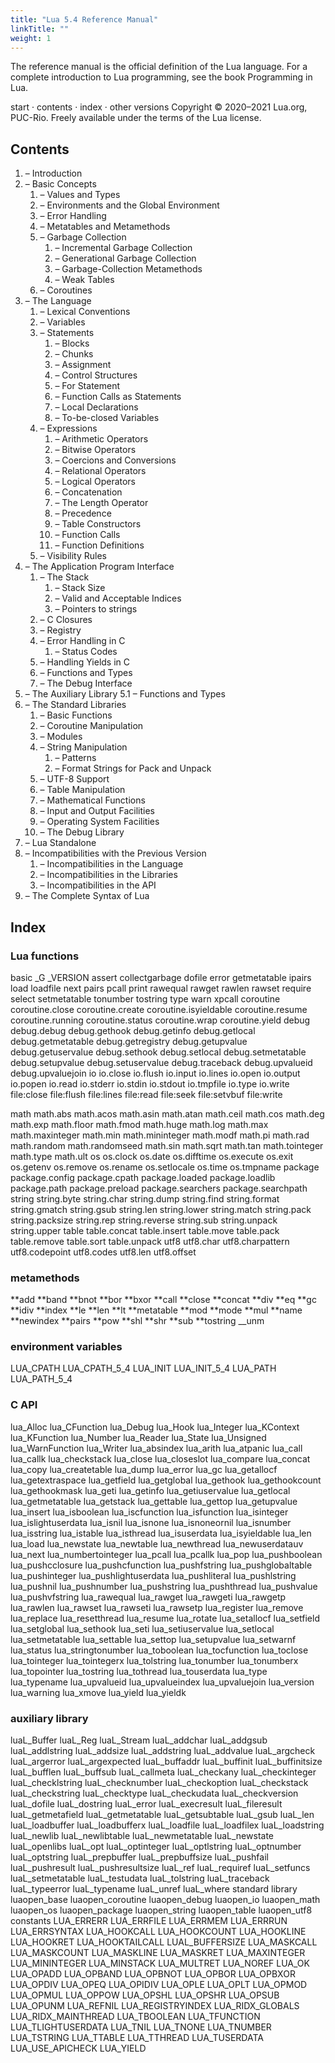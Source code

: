 ```yaml
---
title: "Lua 5.4 Reference Manual"
linkTitle: ""
weight: 1
---
```


The reference manual is the official definition of the Lua language.
For a complete introduction to Lua programming, see the book Programming in Lua.

start · contents · index · other versions
Copyright © 2020–2021 Lua.org, PUC-Rio. Freely available under the terms of the Lua license.

## Contents

1. – Introduction
2. – Basic Concepts
   1. – Values and Types
   2. – Environments and the Global Environment
   3. – Error Handling
   4. – Metatables and Metamethods
   5. – Garbage Collection
      1. – Incremental Garbage Collection
      2. – Generational Garbage Collection
      3. – Garbage-Collection Metamethods
      4. – Weak Tables
   6. – Coroutines
3. – The Language
   1. – Lexical Conventions
   2. – Variables
   3. – Statements
      1. – Blocks
      2. – Chunks
      3. – Assignment
      4. – Control Structures
      5. – For Statement
      6. – Function Calls as Statements
      7. – Local Declarations
      8. – To-be-closed Variables
   4. – Expressions
      1. – Arithmetic Operators
      2. – Bitwise Operators
      3. – Coercions and Conversions
      4. – Relational Operators
      5. – Logical Operators
      6. – Concatenation
      7. – The Length Operator
      8. – Precedence
      9. – Table Constructors
      10. – Function Calls
      11. – Function Definitions
   5. – Visibility Rules
4. – The Application Program Interface
   1. – The Stack
      1. – Stack Size
      2. – Valid and Acceptable Indices
      3. – Pointers to strings
   2. – C Closures
   3. – Registry
   4. – Error Handling in C
      1. – Status Codes
   5. – Handling Yields in C
   6. – Functions and Types
   7. – The Debug Interface
5. – The Auxiliary Library
   5.1 – Functions and Types
6. – The Standard Libraries
   1. – Basic Functions
   2. – Coroutine Manipulation
   3. – Modules
   4. – String Manipulation
      1. – Patterns
      2. – Format Strings for Pack and Unpack
   5. – UTF-8 Support
   6. – Table Manipulation
   7. – Mathematical Functions
   8. – Input and Output Facilities
   9. – Operating System Facilities
   10. – The Debug Library
7. – Lua Standalone
8. – Incompatibilities with the Previous Version
   1. – Incompatibilities in the Language
   2. – Incompatibilities in the Libraries
   3. – Incompatibilities in the API
9. – The Complete Syntax of Lua

## Index

### Lua functions

basic
\_G
\_VERSION
assert
collectgarbage
dofile
error
getmetatable
ipairs
load
loadfile
next
pairs
pcall
print
rawequal
rawget
rawlen
rawset
require
select
setmetatable
tonumber
tostring
type
warn
xpcall
coroutine
coroutine.close
coroutine.create
coroutine.isyieldable
coroutine.resume
coroutine.running
coroutine.status
coroutine.wrap
coroutine.yield
debug
debug.debug
debug.gethook
debug.getinfo
debug.getlocal
debug.getmetatable
debug.getregistry
debug.getupvalue
debug.getuservalue
debug.sethook
debug.setlocal
debug.setmetatable
debug.setupvalue
debug.setuservalue
debug.traceback
debug.upvalueid
debug.upvaluejoin
io
io.close
io.flush
io.input
io.lines
io.open
io.output
io.popen
io.read
io.stderr
io.stdin
io.stdout
io.tmpfile
io.type
io.write
file:close
file:flush
file:lines
file:read
file:seek
file:setvbuf
file:write

math
math.abs
math.acos
math.asin
math.atan
math.ceil
math.cos
math.deg
math.exp
math.floor
math.fmod
math.huge
math.log
math.max
math.maxinteger
math.min
math.mininteger
math.modf
math.pi
math.rad
math.random
math.randomseed
math.sin
math.sqrt
math.tan
math.tointeger
math.type
math.ult
os
os.clock
os.date
os.difftime
os.execute
os.exit
os.getenv
os.remove
os.rename
os.setlocale
os.time
os.tmpname
package
package.config
package.cpath
package.loaded
package.loadlib
package.path
package.preload
package.searchers
package.searchpath
string
string.byte
string.char
string.dump
string.find
string.format
string.gmatch
string.gsub
string.len
string.lower
string.match
string.pack
string.packsize
string.rep
string.reverse
string.sub
string.unpack
string.upper
table
table.concat
table.insert
table.move
table.pack
table.remove
table.sort
table.unpack
utf8
utf8.char
utf8.charpattern
utf8.codepoint
utf8.codes
utf8.len
utf8.offset

### metamethods

**add
**band
**bnot
**bor
**bxor
**call
**close
**concat
**div
**eq
**gc
**idiv
**index
**le
**len
**lt
**metatable
**mod
**mode
**mul
**name
**newindex
**pairs
**pow
**shl
**shr
**sub
**tostring
\_\_unm

### environment variables

LUA_CPATH
LUA_CPATH_5_4
LUA_INIT
LUA_INIT_5_4
LUA_PATH
LUA_PATH_5_4

### C API

lua_Alloc
lua_CFunction
lua_Debug
lua_Hook
lua_Integer
lua_KContext
lua_KFunction
lua_Number
lua_Reader
lua_State
lua_Unsigned
lua_WarnFunction
lua_Writer
lua_absindex
lua_arith
lua_atpanic
lua_call
lua_callk
lua_checkstack
lua_close
lua_closeslot
lua_compare
lua_concat
lua_copy
lua_createtable
lua_dump
lua_error
lua_gc
lua_getallocf
lua_getextraspace
lua_getfield
lua_getglobal
lua_gethook
lua_gethookcount
lua_gethookmask
lua_geti
lua_getinfo
lua_getiuservalue
lua_getlocal
lua_getmetatable
lua_getstack
lua_gettable
lua_gettop
lua_getupvalue
lua_insert
lua_isboolean
lua_iscfunction
lua_isfunction
lua_isinteger
lua_islightuserdata
lua_isnil
lua_isnone
lua_isnoneornil
lua_isnumber
lua_isstring
lua_istable
lua_isthread
lua_isuserdata
lua_isyieldable
lua_len
lua_load
lua_newstate
lua_newtable
lua_newthread
lua_newuserdatauv
lua_next
lua_numbertointeger
lua_pcall
lua_pcallk
lua_pop
lua_pushboolean
lua_pushcclosure
lua_pushcfunction
lua_pushfstring
lua_pushglobaltable
lua_pushinteger
lua_pushlightuserdata
lua_pushliteral
lua_pushlstring
lua_pushnil
lua_pushnumber
lua_pushstring
lua_pushthread
lua_pushvalue
lua_pushvfstring
lua_rawequal
lua_rawget
lua_rawgeti
lua_rawgetp
lua_rawlen
lua_rawset
lua_rawseti
lua_rawsetp
lua_register
lua_remove
lua_replace
lua_resetthread
lua_resume
lua_rotate
lua_setallocf
lua_setfield
lua_setglobal
lua_sethook
lua_seti
lua_setiuservalue
lua_setlocal
lua_setmetatable
lua_settable
lua_settop
lua_setupvalue
lua_setwarnf
lua_status
lua_stringtonumber
lua_toboolean
lua_tocfunction
lua_toclose
lua_tointeger
lua_tointegerx
lua_tolstring
lua_tonumber
lua_tonumberx
lua_topointer
lua_tostring
lua_tothread
lua_touserdata
lua_type
lua_typename
lua_upvalueid
lua_upvalueindex
lua_upvaluejoin
lua_version
lua_warning
lua_xmove
lua_yield
lua_yieldk

### auxiliary library

luaL_Buffer
luaL_Reg
luaL_Stream
luaL_addchar
luaL_addgsub
luaL_addlstring
luaL_addsize
luaL_addstring
luaL_addvalue
luaL_argcheck
luaL_argerror
luaL_argexpected
luaL_buffaddr
luaL_buffinit
luaL_buffinitsize
luaL_bufflen
luaL_buffsub
luaL_callmeta
luaL_checkany
luaL_checkinteger
luaL_checklstring
luaL_checknumber
luaL_checkoption
luaL_checkstack
luaL_checkstring
luaL_checktype
luaL_checkudata
luaL_checkversion
luaL_dofile
luaL_dostring
luaL_error
luaL_execresult
luaL_fileresult
luaL_getmetafield
luaL_getmetatable
luaL_getsubtable
luaL_gsub
luaL_len
luaL_loadbuffer
luaL_loadbufferx
luaL_loadfile
luaL_loadfilex
luaL_loadstring
luaL_newlib
luaL_newlibtable
luaL_newmetatable
luaL_newstate
luaL_openlibs
luaL_opt
luaL_optinteger
luaL_optlstring
luaL_optnumber
luaL_optstring
luaL_prepbuffer
luaL_prepbuffsize
luaL_pushfail
luaL_pushresult
luaL_pushresultsize
luaL_ref
luaL_requiref
luaL_setfuncs
luaL_setmetatable
luaL_testudata
luaL_tolstring
luaL_traceback
luaL_typeerror
luaL_typename
luaL_unref
luaL_where
standard library
luaopen_base
luaopen_coroutine
luaopen_debug
luaopen_io
luaopen_math
luaopen_os
luaopen_package
luaopen_string
luaopen_table
luaopen_utf8
constants
LUA_ERRERR
LUA_ERRFILE
LUA_ERRMEM
LUA_ERRRUN
LUA_ERRSYNTAX
LUA_HOOKCALL
LUA_HOOKCOUNT
LUA_HOOKLINE
LUA_HOOKRET
LUA_HOOKTAILCALL
LUAL_BUFFERSIZE
LUA_MASKCALL
LUA_MASKCOUNT
LUA_MASKLINE
LUA_MASKRET
LUA_MAXINTEGER
LUA_MININTEGER
LUA_MINSTACK
LUA_MULTRET
LUA_NOREF
LUA_OK
LUA_OPADD
LUA_OPBAND
LUA_OPBNOT
LUA_OPBOR
LUA_OPBXOR
LUA_OPDIV
LUA_OPEQ
LUA_OPIDIV
LUA_OPLE
LUA_OPLT
LUA_OPMOD
LUA_OPMUL
LUA_OPPOW
LUA_OPSHL
LUA_OPSHR
LUA_OPSUB
LUA_OPUNM
LUA_REFNIL
LUA_REGISTRYINDEX
LUA_RIDX_GLOBALS
LUA_RIDX_MAINTHREAD
LUA_TBOOLEAN
LUA_TFUNCTION
LUA_TLIGHTUSERDATA
LUA_TNIL
LUA_TNONE
LUA_TNUMBER
LUA_TSTRING
LUA_TTABLE
LUA_TTHREAD
LUA_TUSERDATA
LUA_USE_APICHECK
LUA_YIELD
